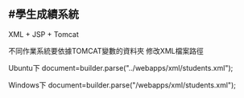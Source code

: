 #學生成績系統
------------------
XML + JSP + Tomcat

不同作業系統要依據TOMCAT變數的資料夾
修改XML檔案路徑

Ubuntu下
document=builder.parse("../webapps/xml/students.xml");

Windows下
document=builder.parse("/webapps/xml/students.xml");



